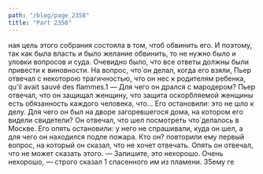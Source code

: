 ```yaml
---
path: "/blog/page_2358"
title: "Part 2358"
---
```


ная цель этого собрания состояла в том, чтоб обвинить его. И поэтому, так как была власть и было желание обвинить, то не нужно было и уловки вопросов и суда. Очевидно было, что все ответы должны были привести к виновности. На вопрос, что̀ он делал, когда его взяли, Пьер отвечал с некоторою трагичностью, что он нес к родителям ребенка, qu’il avait sauvé des flammes.1 — Для чего он дрался с мародером? Пьер отвечал, что он защищал женщину, что защита оскорбляемой женщины есть обязанность каждого человека, что... Его остановили: это не шло к делу. Для чего он был на дворе загоревшегося дома, на котором его видели свидетели? Он отвечал, что шел посмотреть что̀ делалось в Москве. Его опять остановили: у него не спрашивали, куда он шел, а для чего он находился подле пожара. Кто он? повторили ему первый вопрос, на который он сказал, что не хочет отвечать. Опять он отвечал, что не может сказать этого.
— Запишите, это нехорошо. Очень нехорошо, — строго сказал 1 спасенного им из пламени.
35ему ге
